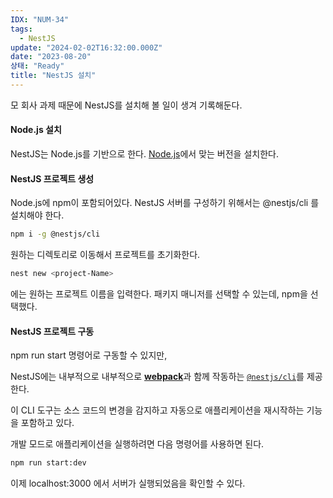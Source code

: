 ```yaml
---
IDX: "NUM-34"
tags:
  - NestJS
update: "2024-02-02T16:32:00.000Z"
date: "2023-08-20"
상태: "Ready"
title: "NestJS 설치"
---
```

모 회사 과제 때문에 NestJS를 설치해 볼 일이 생겨 기록해둔다. 

#### Node.js 설치

NestJS는 Node.js를 기반으로 한다. [Node.js](https://nodejs.org/ko/download)에서 맞는 버전을 설치한다. 

#### NestJS 프로젝트 생성

Node.js에 npm이 포함되어있다. NestJS 서버를 구성하기 위해서는 @nestjs/cli 를 설치해야 한다. 

```bash
npm i -g @nestjs/cli
```



원하는 디렉토리로 이동해서 프로젝트를 초기화한다. 

```bash
nest new <project-Name>
```

<project-Name> 에는 원하는 프로젝트 이름을 입력한다. 패키지 매니저를 선택할 수 있는데, npm을 선택했다. 

#### NestJS 프로젝트 구동

npm run start 명령어로 구동할 수 있지만, 

NestJS에는 내부적으로 내부적으로 [**webpack**](https://webpack.js.org/)과 함께 작동하는 [`@nestjs/cli`](https://docs.nestjs.com/cli/overview)를 제공한다. 

이 CLI 도구는 소스 코드의 변경을 감지하고 자동으로 애플리케이션을 재시작하는 기능을 포함하고 있다. 

개발 모드로 애플리케이션을 실행하려면 다음 명령어를 사용하면 된다. 

```bash
npm run start:dev
```



이제 localhost:3000 에서 서버가 실행되었음을 확인할 수 있다. 



